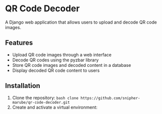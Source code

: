 # QR Code Decoder

A Django web application that allows users to upload and decode QR code images.

## Features

- Upload QR code images through a web interface
- Decode QR codes using the pyzbar library
- Store QR code images and decoded content in a database
- Display decoded QR code content to users

## Installation

1. Clone the repository:
```bash clone https://github.com/snipher-marube/qr-code-decoder.git```
2. Create and activate a virtual environment:


